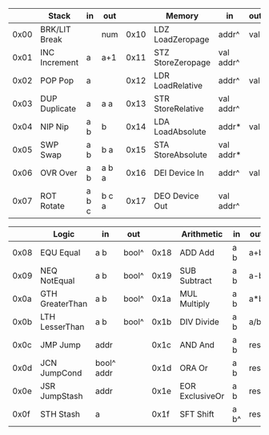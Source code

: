 |      | Stack           | in         | out   |      | Memory            | in        | out |
|------|-----------------|------------|-------|------|-------------------|-----------|-----|
| 0x00 | BRK/LIT Break   |            | num   | 0x10 | LDZ LoadZeropage  | addr^     | val |
| 0x01 | INC Increment   | a          | a+1   | 0x11 | STZ StoreZeropage | val addr^ |     |
| 0x02 | POP Pop         | a          |       | 0x12 | LDR LoadRelative  | addr^     | val |
| 0x03 | DUP Duplicate   | a          | a a   | 0x13 | STR StoreRelative | val addr^ |     |
| 0x04 | NIP Nip         | a b        | b     | 0x14 | LDA LoadAbsolute  | addr*     | val |
| 0x05 | SWP Swap        | a b        | b a   | 0x15 | STA StoreAbsolute | val addr* |     |
| 0x06 | OVR Over        | a b        | a b a | 0x16 | DEI Device In     | addr^     | val |
| 0x07 | ROT Rotate      | a b c      | b c a | 0x17 | DEO Device Out    | val addr^ |     |

|      | Logic           | in         | out   |      | Arithmetic        | in        | out |
|------|-----------------|------------|-------|------|-------------------|-----------|-----|
| 0x08 | EQU Equal       | a b        | bool^ | 0x18 | ADD Add           | a b       | a+b |
| 0x09 | NEQ NotEqual    | a b        | bool^ | 0x19 | SUB Subtract      | a b       | a-b |
| 0x0a | GTH GreaterThan | a b        | bool^ | 0x1a | MUL Multiply      | a b       | a*b |
| 0x0b | LTH LesserThan  | a b        | bool^ | 0x1b | DIV Divide        | a b       | a/b |
| 0x0c | JMP Jump        | addr       |       | 0x1c | AND And           | a b       | res |
| 0x0d | JCN JumpCond    | bool^ addr |       | 0x1d | ORA Or            | a b       | res |
| 0x0e | JSR JumpStash   | addr       |       | 0x1e | EOR ExclusiveOr   | a b       | res |
| 0x0f | STH Stash       | a          |       | 0x1f | SFT Shift         | a b^      | res |

